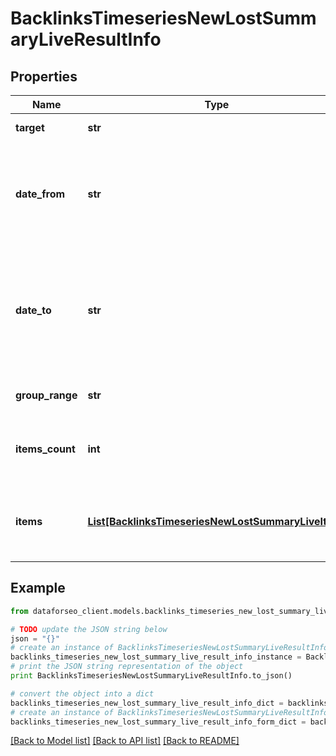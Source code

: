 # BacklinksTimeseriesNewLostSummaryLiveResultInfo


## Properties

Name | Type | Description | Notes
------------ | ------------- | ------------- | -------------
**target** | **str** | target from a POST array | [optional] 
**date_from** | **str** | starting date of the time range in the UTC format: “yyyy-mm-dd” example: 2019-01-01 | [optional] 
**date_to** | **str** | ending date of the time range in the UTC format: \&quot;yyyy-mm-dd\&quot; example: \&quot;2019-01-15\&quot; | [optional] 
**group_range** | **str** | group_range from the POST array | [optional] 
**items_count** | **int** | the number of results returned in the items array | [optional] 
**items** | [**List[BacklinksTimeseriesNewLostSummaryLiveItem]**](BacklinksTimeseriesNewLostSummaryLiveItem.md) | contains relevant backlinks and referring domains data | [optional] 

## Example

```python
from dataforseo_client.models.backlinks_timeseries_new_lost_summary_live_result_info import BacklinksTimeseriesNewLostSummaryLiveResultInfo

# TODO update the JSON string below
json = "{}"
# create an instance of BacklinksTimeseriesNewLostSummaryLiveResultInfo from a JSON string
backlinks_timeseries_new_lost_summary_live_result_info_instance = BacklinksTimeseriesNewLostSummaryLiveResultInfo.from_json(json)
# print the JSON string representation of the object
print BacklinksTimeseriesNewLostSummaryLiveResultInfo.to_json()

# convert the object into a dict
backlinks_timeseries_new_lost_summary_live_result_info_dict = backlinks_timeseries_new_lost_summary_live_result_info_instance.to_dict()
# create an instance of BacklinksTimeseriesNewLostSummaryLiveResultInfo from a dict
backlinks_timeseries_new_lost_summary_live_result_info_form_dict = backlinks_timeseries_new_lost_summary_live_result_info.from_dict(backlinks_timeseries_new_lost_summary_live_result_info_dict)
```
[[Back to Model list]](../README.md#documentation-for-models) [[Back to API list]](../README.md#documentation-for-api-endpoints) [[Back to README]](../README.md)


